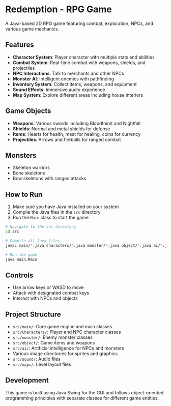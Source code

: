 # Redemption - RPG Game

A Java-based 2D RPG game featuring combat, exploration, NPCs, and various game mechanics.

## Features

- **Character System**: Player character with multiple stats and abilities
- **Combat System**: Real-time combat with weapons, shields, and projectiles
- **NPC Interactions**: Talk to merchants and other NPCs
- **Monster AI**: Intelligent enemies with pathfinding
- **Inventory System**: Collect items, weapons, and equipment
- **Sound Effects**: Immersive audio experience
- **Map System**: Explore different areas including house interiors

## Game Objects

- **Weapons**: Various swords including Bloodthirst and Nightfall
- **Shields**: Normal and metal shields for defense
- **Items**: Hearts for health, meat for healing, coins for currency
- **Projectiles**: Arrows and fireballs for ranged combat

## Monsters

- Skeleton warriors
- Bone skeletons
- Bow skeletons with ranged attacks

## How to Run

1. Make sure you have Java installed on your system
2. Compile the Java files in the `src` directory
3. Run the `Main` class to start the game

```bash
# Navigate to the src directory
cd src

# Compile all Java files
javac main/*.java Characters/*.java monster/*.java object/*.java ai/*.java

# Run the game
java main.Main
```

## Controls

- Use arrow keys or WASD to move
- Attack with designated combat keys
- Interact with NPCs and objects

## Project Structure

- `src/main/`: Core game engine and main classes
- `src/Characters/`: Player and NPC character classes
- `src/monster/`: Enemy monster classes
- `src/object/`: Game items and weapons
- `src/ai/`: Artificial intelligence for NPCs and monsters
- Various image directories for sprites and graphics
- `src/sound/`: Audio files
- `src/maps/`: Level layout files

## Development

This game is built using Java Swing for the GUI and follows object-oriented programming principles with separate classes for different game entities.
